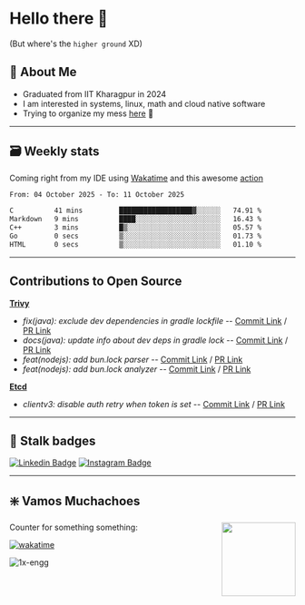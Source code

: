 # Hello there 👋

(But where's the `higher ground` XD)

## 🥔 About Me

- Graduated from IIT Kharagpur in 2024
- I am interested in systems, linux, math and cloud native software
- Trying to organize my mess [here](https://sneaky-potato.github.io/) 🚀

---

## 🗃️ Weekly stats

Coming right from my IDE using [Wakatime](http://wakatime.com/) and this awesome [action](https://github.com/athul/waka-readme)

<!--START_SECTION:waka-->

```txt
From: 04 October 2025 - To: 11 October 2025

C          41 mins         ██████████████████▓░░░░░░   74.91 %
Markdown   9 mins          ████░░░░░░░░░░░░░░░░░░░░░   16.43 %
C++        3 mins          █▒░░░░░░░░░░░░░░░░░░░░░░░   05.57 %
Go         0 secs          ▒░░░░░░░░░░░░░░░░░░░░░░░░   01.73 %
HTML       0 secs          ▒░░░░░░░░░░░░░░░░░░░░░░░░   01.10 %
```

<!--END_SECTION:waka-->

---

## Contributions to Open Source

**[Trivy](https://trivy.dev/latest/)** 
- _fix(java): exclude dev dependencies in gradle lockfile_ -- [Commit Link](https://github.com/aquasecurity/trivy/commit/8995838e8d184ee9178d5b52d2d3fa9b4e403015) / [PR Link](https://github.com/aquasecurity/trivy/pull/8803)
- _docs(java): update info about dev deps in gradle lock_ -- [Commit Link](https://github.com/aquasecurity/trivy/commit/3bf4f44931ccb131f95cfb9f46b563cf08f7ed28) / [PR Link](https://github.com/aquasecurity/trivy/pull/8830)
- _feat(nodejs): add bun.lock parser_ -- [Commit Link](https://github.com/aquasecurity/trivy/commit/1dcf81666f1c814600702b9ab603b4070da0b940) / [PR Link](https://github.com/aquasecurity/trivy/pull/8851)
- _feat(nodejs): add bun.lock analyzer_ -- [Commit Link](https://github.com/aquasecurity/trivy/commit/7ca656d54b99346253fc6ac6422eecaca169514e) / [PR Link](https://github.com/aquasecurity/trivy/pull/8897)

**[Etcd](https://etcd.io/)** 
- _clientv3: disable auth retry when token is set_ -- [Commit Link](https://github.com/etcd-io/etcd/commit/572ac40db179d1a2b4edfd73dfe3f6176610b413) / [PR Link](https://github.com/etcd-io/etcd/pull/20747)

---

## 🤝 Stalk badges

[![Linkedin Badge](https://img.shields.io/badge/LinkedIn-0077B5?style=for-the-badge&logo=linkedin&logoColor=white)](https://www.linkedin.com/in/ashwani-k-kamal/)
[![Instagram Badge](https://img.shields.io/badge/Instagram-E4405F?style=for-the-badge&logo=instagram&logoColor=white)](https://www.instagram.com/sneaky_potato/)

---

## ❇️ Vamos Muchachoes  

<img align = "right" height = "130" width = "130" src="https://media.giphy.com/media/LwHaQCGZMdD9Ghalrl/giphy.gif">

Counter for something something:

[![wakatime](https://wakatime.com/badge/user/e0871c9e-5a07-4036-9354-41563cad914d.svg)](https://wakatime.com/@e0871c9e-5a07-4036-9354-41563cad914d)  

![1x-engg](https://img.shields.io/github/stars/cutenode/1x.engineer.svg?color=purple&label=1x%20Engineers&logo=image%2Fpng%3Bbase64%2CiVBORw0KGgoAAAANSUhEUgAAADAAAAAwCAYAAABXAvmHAAADAElEQVRoQ%2B1YPZMNQRQ9RyYiUCVkI0J%2BASUi4xfYzYjsVsmXX2BFZFauigyJ4hcQEtkNVQmoEjvqqh7VM6%2B%2FZ%2BapqXodvtdz%2B56%2B59zT3cTCBxeePzYA%2FncFNxUoqYCkEwC2AbwjeVTyTemctVRA0iUAH11SxwBekLxfmmRq3roA3AHwxEvkLcnrSwJwCOC2l%2FBDkg%2BWBOAzgAtewjdIvlkEAElnAHwDYEK28RvAWZLflwLAuP7aS%2FYLyYtTJG8xZhexJOP6vpfwc5LWUicZ6wDwHsAVL9u7JJ9Okv2YCki6SfJVKhFnYL8AnPTmXSb5yf%2BuJFZsnaYKSHoEYBfAIcmdWPCBgdk0E64J2IT8d0h65lz6gORebWWqAEg6DeAlgKveQjskrc%2BvDElJA5NkWjAA3TC63SL5oxRIMQC3m5b8%2BUHwn%2FZbaFFJUQNzm2HnolODePabgejRbBSF3E4ZbawC%2FrBzjWkhuJikpIG5TTEdnRvEtQrsxSrrz81WwOP7cBM%2BuOSD5S41MFcJA%2BF3qm6trC6iACJ87wI%2FJmkijg5JVQYm6QDAvUDApC6CADJ83y0pbYuBOaoakGJdrACwnuw6QxXfhzsnqcnAMrqwjtfznhCAr4FOk%2BR7IHk7uGUNLMa%2FhC6OSG4lRSzJ2tiwK1T15xIDy%2Bgn5Df2yTHJXhuPUcj6dzEPAxVovoFl9LedpZAlM7Y%2Fpwwss%2FPmzFV%2Bk2ujTf05Z2AhEK1%2BU2JkVf251MA6EGP9JgvAUcpKW9SfawxsCr8pAlCgi63uMFdqYG7nrWWP8ptiAA6ELTbURe84XWNggeN0ld9YTlUAPN52uujdb0tvYL6IvY6VPV%2BFxN8EwFVj5UrZamBrv1ImjgDNBpbyh9R%2FzRWI9PLZnhBjIKYGMNsT4uwAag2slTLD7yarQI2BTZV8cxuN8H%2FWJ8R1UKjpBja2GlNSyMzNrqPdZWjlCXFsspMaWcIL7MZ0zT07%2FntCnCP5STUwV4K5uJNRKLfQXP9vAMy1s6VxF1%2BBPxWSokDSvlDHAAAAAElFTkSuQmCC&?style=flat&logo=appveyor&link=https://1x.engineer&link=https://github.com/cutenode/1x.engineer/stargazers)

